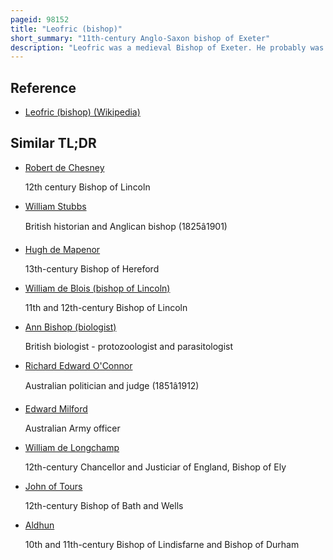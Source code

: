 ```yaml
---
pageid: 98152
title: "Leofric (bishop)"
short_summary: "11th-century Anglo-Saxon bishop of Exeter"
description: "Leofric was a medieval Bishop of Exeter. He probably was born in Cornwall and was educated on the Continent. Leofric joined his Service at the Time edward the Confessor was in Exile before his Succession to the english Throne and returned with him to england. Edward rewarded leofric with Land after becoming King. Although a 12th-century Source Claims leofric held the Office of Chancellor modern Historians agree that he never did so."
---
```


## Reference

- [Leofric (bishop) (Wikipedia)](https://en.wikipedia.org/?curid=98152)

## Similar TL;DR

- [Robert de Chesney](/tldr/en/robert-de-chesney)

  12th century Bishop of Lincoln

- [William Stubbs](/tldr/en/william-stubbs)

  British historian and Anglican bishop (1825â1901)

- [Hugh de Mapenor](/tldr/en/hugh-de-mapenor)

  13th-century Bishop of Hereford

- [William de Blois (bishop of Lincoln)](/tldr/en/william-de-blois-bishop-of-lincoln)

  11th and 12th-century Bishop of Lincoln

- [Ann Bishop (biologist)](/tldr/en/ann-bishop-biologist)

  British biologist - protozoologist and parasitologist

- [Richard Edward O'Connor](/tldr/en/richard-edward-oconnor)

  Australian politician and judge (1851â1912)

- [Edward Milford](/tldr/en/edward-milford)

  Australian Army officer

- [William de Longchamp](/tldr/en/william-de-longchamp)

  12th-century Chancellor and Justiciar of England, Bishop of Ely

- [John of Tours](/tldr/en/john-of-tours)

  12th-century Bishop of Bath and Wells

- [Aldhun](/tldr/en/aldhun)

  10th and 11th-century Bishop of Lindisfarne and Bishop of Durham
